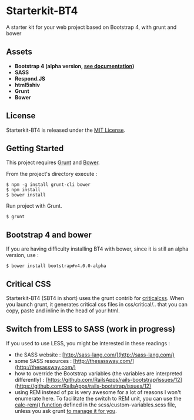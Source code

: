 Starterkit-BT4
===========

A starter kit for your web project based on Bootstrap 4, with grunt and bower
## Assets

- **Bootstrap 4 (alpha version, [see documentation](http://v4-alpha.getbootstrap.com/getting-started/introduction/))**
- **SASS**
- **Respond.JS**
- **html5shiv**
- **Grunt**
- **Bower**

## License

Starterkit-BT4 is released under the [MIT License](COPYING).

## Getting Started

This project requires [Grunt](http://gruntjs.com/) and [Bower](http://bower.io/).

From the project's directory execute :

```
$ npm -g install grunt-cli bower
$ npm install
$ bower install
```

Run project with Grunt.

```
$ grunt
```

## Bootstrap 4 and bower

If you are having difficulty installing BT4 with bower, since it is still an alpha version, use :

```
$ bower install bootstrap#v4.0.0-alpha
```

## Critical CSS

Starterkit-BT4 (SBT4 in short) uses the grunt contrib for [criticalcss](https://github.com/filamentgroup/grunt-criticalcss). When you launch grunt, it generates critical css files in css/critical/.. that you can copy, paste and inline in the head of your html.

## Switch from LESS to SASS (work in progress)

If you used to use LESS, you might be interested in these readings :
- the SASS website : [http://sass-lang.com/](http://sass-lang.com/)
- some SASS resources : [http://thesassway.com/](http://thesassway.com/)
- how to override the Bootstrap variables (the variables are interpreted differently) : [https://github.com/RailsApps/rails-bootstrap/issues/12](https://github.com/RailsApps/rails-bootstrap/issues/12)
- using REM instead of px is very awesome for a lot of reasons I won't enumerate here. To facilitate the switch to REM unit, you can use the [calc-rem() function](https://github.com/taupecat/sass-responsive/blob/master/_responsive.scss#L146) defined in the scss/custom-variables.scss file, unless you ask grunt [to manage it for you](https://www.npmjs.com/package/grunt-px-to-rem).


